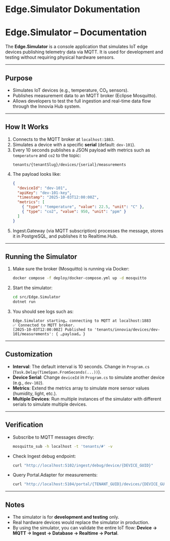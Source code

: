 # Edge.Simulator Dokumentation
# Edge.Simulator – Documentation

The **Edge.Simulator** is a console application that simulates IoT edge devices publishing telemetry data via MQTT. It is used for development and testing without requiring physical hardware sensors.

---

## Purpose
- Simulates IoT devices (e.g., temperature, CO₂ sensors).
- Publishes measurement data to an MQTT broker (Eclipse Mosquitto).
- Allows developers to test the full ingestion and real-time data flow through the Innovia Hub system.

---

## How It Works
1. Connects to the MQTT broker at `localhost:1883`.
2. Simulates a device with a specific **serial** (default: `dev-101`).
3. Every 10 seconds publishes a JSON payload with metrics such as `temperature` and `co2` to the topic:
   ```
   tenants/{tenantSlug}/devices/{serial}/measurements
   ```
4. The payload looks like:
   ```json
   {
     "deviceId": "dev-101",
     "apiKey": "dev-101-key",
     "timestamp": "2025-10-03T12:00:00Z",
     "metrics": [
       { "type": "temperature", "value": 22.5, "unit": "C" },
       { "type": "co2", "value": 950, "unit": "ppm" }
     ]
   }
   ```
5. Ingest.Gateway (via MQTT subscription) processes the message, stores it in PostgreSQL, and publishes it to Realtime.Hub.

---

## Running the Simulator
1. Make sure the broker (Mosquitto) is running via Docker:
   ```bash
   docker compose -f deploy/docker-compose.yml up -d mosquitto
   ```
2. Start the simulator:
   ```bash
   cd src/Edge.Simulator
   dotnet run
   ```
3. You should see logs such as:
   ```
   Edge.Simulator starting… connecting to MQTT at localhost:1883
   ✅ Connected to MQTT broker.
   [2025-10-03T12:00:00Z] Published to 'tenants/innovia/devices/dev-101/measurements': { …payload… }
   ```

---

## Customization
- **Interval**: The default interval is 10 seconds. Change in `Program.cs` (`Task.Delay(TimeSpan.FromSeconds(...))`).
- **Device Serial**: Change `deviceId` in `Program.cs` to simulate another device (e.g., `dev-102`).
- **Metrics**: Extend the metrics array to simulate more sensor values (humidity, light, etc.).
- **Multiple Devices**: Run multiple instances of the simulator with different serials to simulate multiple devices.

---

## Verification
- Subscribe to MQTT messages directly:
  ```bash
  mosquitto_sub -h localhost -t 'tenants/#' -v
  ```
- Check Ingest debug endpoint:
  ```bash
  curl "http://localhost:5102/ingest/debug/device/{DEVICE_GUID}"
  ```
- Query Portal.Adapter for measurements:
  ```bash
  curl "http://localhost:5104/portal/{TENANT_GUID}/devices/{DEVICE_GUID}/measurements"
  ```

---

## Notes
- The simulator is for **development and testing** only.
- Real hardware devices would replace the simulator in production.
- By using the simulator, you can validate the entire IoT flow: **Device → MQTT → Ingest → Database → Realtime → Portal**.
